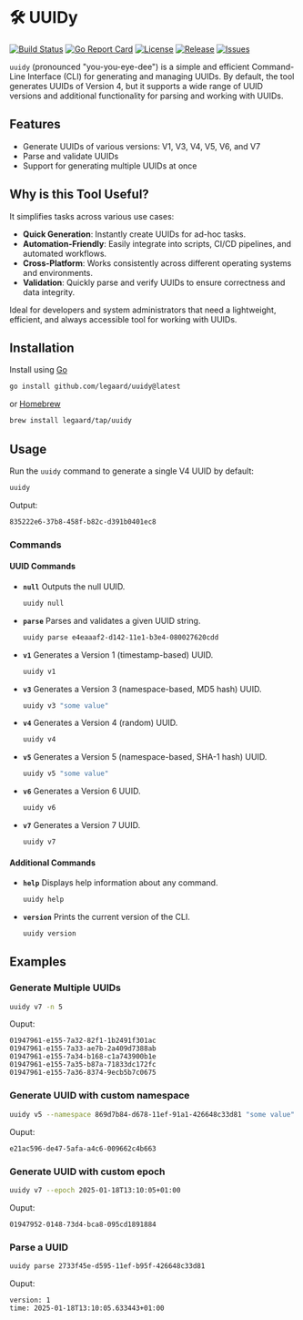 # 🛠 UUIDy

[![Build Status](https://github.com/legaard/uuidy/actions/workflows/go.yml/badge.svg)](https://github.com/legaard/uuidy/actions)
[![Go Report Card](https://goreportcard.com/badge/github.com/legaard/uuidy)](https://goreportcard.com/report/github.com/legaard/uuidy)
[![License](https://img.shields.io/github/license/legaard/uuidy)](https://github.com/legaard/uuidy/blob/main/LICENSE)
[![Release](https://img.shields.io/github/release/legaard/uuidy.svg)](https://github.com/legaard/uuidy/releases)
[![Issues](https://img.shields.io/github/issues/legaard/uuidy)](https://github.com/legaard/uuidy/issues)

`uuidy` (pronounced "you-you-eye-dee") is a simple and efficient Command-Line Interface (CLI) for generating and
managing UUIDs. By default, the tool generates UUIDs of Version 4, but it supports a wide range of UUID versions and
additional functionality for parsing and working with UUIDs.

## Features

- Generate UUIDs of various versions: V1, V3, V4, V5, V6, and V7
- Parse and validate UUIDs
- Support for generating multiple UUIDs at once

## Why is this Tool Useful?

It simplifies tasks across various use cases:

- **Quick Generation**: Instantly create UUIDs for ad-hoc tasks.
- **Automation-Friendly**: Easily integrate into scripts, CI/CD pipelines, and automated workflows.
- **Cross-Platform**: Works consistently across different operating systems and environments.
- **Validation**: Quickly parse and verify UUIDs to ensure correctness and data integrity.

Ideal for developers and system administrators that need a lightweight, efficient, and always accessible tool for
working with UUIDs.

## Installation

Install using [Go](https://go.dev/)

```bash
go install github.com/legaard/uuidy@latest
```

or [Homebrew](https://brew.sh/)

```bash
brew install legaard/tap/uuidy
```

## Usage

Run the `uuidy` command to generate a single V4 UUID by default:

```bash
uuidy
```

Output:

```
835222e6-37b8-458f-b82c-d391b0401ec8
```

### Commands

#### UUID Commands

- **`null`**
  Outputs the null UUID.

  ```bash
  uuidy null
  ```

- **`parse`**
  Parses and validates a given UUID string.

  ```bash
  uuidy parse e4eaaaf2-d142-11e1-b3e4-080027620cdd
  ```

- **`v1`**
  Generates a Version 1 (timestamp-based) UUID.

  ```bash
  uuidy v1
  ```

- **`v3`**
  Generates a Version 3 (namespace-based, MD5 hash) UUID.

  ```bash
  uuidy v3 "some value"
  ```

- **`v4`**
  Generates a Version 4 (random) UUID.

  ```bash
  uuidy v4
  ```

- **`v5`**
  Generates a Version 5 (namespace-based, SHA-1 hash) UUID.

  ```bash
  uuidy v5 "some value"
  ```

- **`v6`**
  Generates a Version 6 UUID.

  ```bash
  uuidy v6
  ```

- **`v7`**
  Generates a Version 7 UUID.

  ```bash
  uuidy v7
  ```

#### Additional Commands

- **`help`**
  Displays help information about any command.

  ```bash
  uuidy help
  ```

- **`version`**
  Prints the current version of the CLI.

  ```bash
  uuidy version
  ```

## Examples

### Generate Multiple UUIDs

```bash
uuidy v7 -n 5

```

Ouput:

```
01947961-e155-7a32-82f1-1b2491f301ac
01947961-e155-7a33-ae7b-2a409d7388ab
01947961-e155-7a34-b168-c1a743900b1e
01947961-e155-7a35-b87a-71833dc172fc
01947961-e155-7a36-8374-9ecb5b7c0675
```

### Generate UUID with custom namespace

```bash
uuidy v5 --namespace 869d7b84-d678-11ef-91a1-426648c33d81 "some value"
```

Ouput:

```
e21ac596-de47-5afa-a4c6-009662c4b663
```

### Generate UUID with custom epoch

```bash
uuidy v7 --epoch 2025-01-18T13:10:05+01:00
```

Ouput:

```
01947952-0148-73d4-bca8-095cd1891884
```

### Parse a UUID

```bash
uuidy parse 2733f45e-d595-11ef-b95f-426648c33d81
```

Ouput:

```
version: 1
time: 2025-01-18T13:10:05.633443+01:00
```
